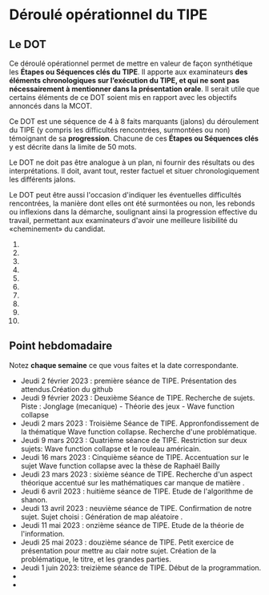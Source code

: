 # Déroulé opérationnel du TIPE

## Le DOT

Ce déroulé opérationnel permet de mettre en valeur de façon synthétique les **Étapes ou Séquences clés du TIPE**. Il apporte aux examinateurs **des éléments chronologiques sur l’exécution du TIPE, et qui ne sont pas nécessairement à mentionner dans la présentation orale**. Il serait utile que certains éléments de ce DOT soient mis en rapport avec les objectifs annoncés dans la MCOT.

Ce DOT est une séquence de 4 à 8 faits marquants (jalons) du déroulement du TIPE (y compris les difficultés rencontrées, surmontées ou non) témoignant de sa **progression**. Chacune de ces **Étapes ou Séquences clés** y est décrite dans la limite de 50 mots.

Le DOT ne doit pas être analogue à un plan, ni fournir des résultats ou des interprétations. Il doit, avant tout, rester factuel et situer chronologiquement les différents jalons.

Le DOT peut être aussi l'occasion d'indiquer les éventuelles difficultés rencontrées, la manière dont elles ont été surmontées ou non, les rebonds ou inflexions dans la démarche, soulignant ainsi la progression effective du travail, permettant aux examinateurs d'avoir une meilleure lisibilité du «cheminement» du candidat.

1. 
2. 
3. 
4. 
5. 
6. 
7. 
8. 
9. 
10. 

## Point hebdomadaire

Notez **chaque semaine** ce que vous faites et la date correspondante.

- Jeudi 2 février 2023 : première séance de TIPE. Présentation des attendus.Création du github
- Jeudi 9 février 2023 : Deuxième Séance de TIPE. Recherche de sujets. Piste : Jonglage (mecanique) - Théorie des jeux - Wave function collapse
- Jeudi 2  mars   2023 : Troisième Séance de TIPE. Appronfondissement de la thématique Wave function collapse. Recherche d'une problématique.
- Jeudi 9  mars   2023 : Quatrième séance de TIPE. Restriction sur deux sujets: Wave function collapse et le rouleau américain.
- Jeudi 16 mars   2023 : Cinquième séance de TIPE. Accentuation sur le sujet Wave function collapse avec la thèse de Raphaël Bailly
- Jeudi 23 mars   2023 : sixième   séance de TIPE. Recherche d'un aspect théorique accentué sur les mathématiques car manque de matière .
- Jeudi 6 avril   2023 : huitième  séance de TIPE. Etude de l'algorithme de shanon.
- Jeudi 13 avril  2023 : neuvième  séance de TIPE. Confirmation de notre sujet. Sujet choisi : Génération de map aléatoire .
- Jeudi 11 mai    2023 : onzième   séance de TIPE. Etude de la théorie de l'information.
- Jeudi 25 mai    2023 : douzième  séance de TIPE. Petit exercice de présentation pour mettre au clair notre sujet. Création de la problématique, le titre, et les grandes parties.
- Jeudi 1 juin    2023:  treizième séance de TIPE. Début de la programmation.
-
-

